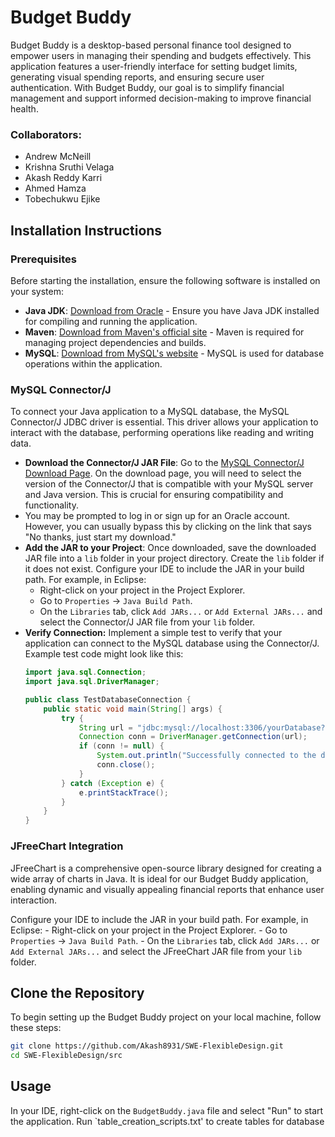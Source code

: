 # Budget Buddy
Budget Buddy is a desktop-based personal finance tool designed to empower users in managing their spending and budgets effectively. This application features a user-friendly interface for setting budget limits, generating visual spending reports, and ensuring secure user authentication. With Budget Buddy, our goal is to simplify financial management and support informed decision-making to improve financial health.

### Collaborators:
- Andrew McNeill
- Krishna Sruthi Velaga
- Akash Reddy Karri
- Ahmed Hamza
- Tobechukwu Ejike

## Installation Instructions

### Prerequisites
Before starting the installation, ensure the following software is installed on your system:
- **Java JDK**: [Download from Oracle](https://www.oracle.com/java/technologies/javase-jdk11-downloads.html) - Ensure you have Java JDK installed for compiling and running the application.
- **Maven**: [Download from Maven's official site](https://maven.apache.org/download.cgi) - Maven is required for managing project dependencies and builds.
- **MySQL**: [Download from MySQL's website](https://dev.mysql.com/downloads/mysql/) - MySQL is used for database operations within the application.

### MySQL Connector/J
To connect your Java application to a MySQL database, the MySQL Connector/J JDBC driver is essential. This driver allows your application to interact with the database, performing operations like reading and writing data.

- **Download the Connector/J JAR File**: Go to the [MySQL Connector/J Download Page](https://dev.mysql.com/downloads/connector/j/). On the download page, you will need to select the version of the Connector/J that is compatible with your MySQL server and Java version. This is crucial for ensuring compatibility and functionality.
- You may be prompted to log in or sign up for an Oracle account. However, you can usually bypass this by clicking on the link that says "No thanks, just start my download."
- **Add the JAR to your Project**: Once downloaded, save the downloaded JAR file into a `lib` folder in your project directory. Create the `lib` folder if it does not exist.
Configure your IDE to include the JAR in your build path. For example, in Eclipse:
     - Right-click on your project in the Project Explorer.
     - Go to `Properties` -> `Java Build Path`.
     - On the `Libraries` tab, click `Add JARs...` or `Add External JARs...` and select the Connector/J JAR file from your `lib` folder.
- **Verify Connection:** Implement a simple test to verify that your application can connect to the MySQL database using the Connector/J. Example test code might look like this:
   ```java
   import java.sql.Connection;
   import java.sql.DriverManager;

   public class TestDatabaseConnection {
       public static void main(String[] args) {
           try {
               String url = "jdbc:mysql://localhost:3306/yourDatabase?user=yourUsername&password=yourPassword";
               Connection conn = DriverManager.getConnection(url);
               if (conn != null) {
                   System.out.println("Successfully connected to the database.");
                   conn.close();
               }
           } catch (Exception e) {
               e.printStackTrace();
           }
       }
   }
### JFreeChart Integration
JFreeChart is a comprehensive open-source library designed for creating a wide array of charts in Java. It is ideal for our Budget Buddy application, enabling dynamic and visually appealing financial reports that enhance user interaction.

Configure your IDE to include the JAR in your build path. For example, in Eclipse:
     - Right-click on your project in the Project Explorer.
     - Go to `Properties` -> `Java Build Path`.
     - On the `Libraries` tab, click `Add JARs...` or `Add External JARs...` and select the JFreeChart JAR file from your `lib` folder.


## Clone the Repository
To begin setting up the Budget Buddy project on your local machine, follow these steps:
```bash
git clone https://github.com/Akash8931/SWE-FlexibleDesign.git
cd SWE-FlexibleDesign/src
```
## Usage
In your IDE, right-click on the `BudgetBuddy.java` file and select "Run" to start the application.
Run `table_creation_scripts.txt' to create tables for database
